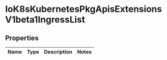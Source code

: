
# IoK8sKubernetesPkgApisExtensionsV1beta1IngressList

## Properties
Name | Type | Description | Notes
------------ | ------------- | ------------- | -------------



